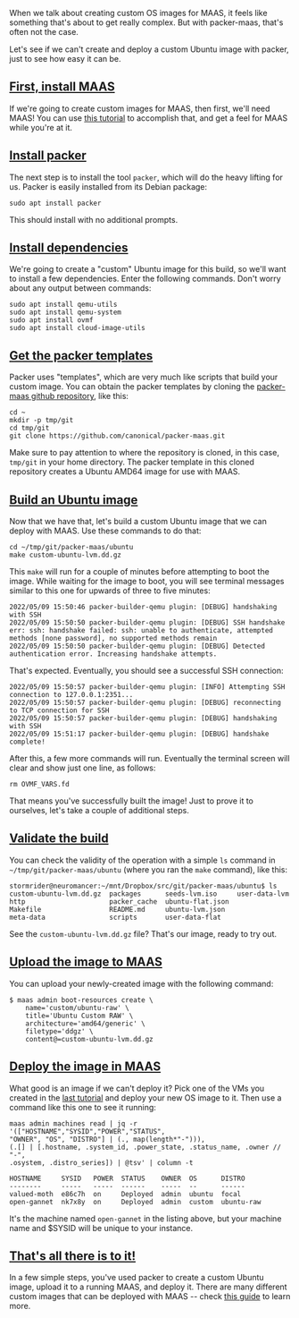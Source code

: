 <!-- "Custom image tutorial" -->
When we talk about creating custom OS images for MAAS, it feels like something that's about to get really complex.  But with packer-maas, that's often not the case.

Let's see if we can't create and deploy a custom Ubuntu image with packer, just to see how easy it can be.

<a href="#heading--install-maas"><h2 id="heading--install-maas">First, install MAAS</h2></a>

If we're going to create custom images for MAAS, then first, we'll need MAAS!  You can use [this tutorial](https://maas.io/docs/how-to-use-the-maas-cli) to accomplish that, and get a feel for MAAS while you're at it.

<a href="#heading--install-packer"><h2 id="heading--install-packer">Install packer</h2></a>

The next step is to install the tool `packer`, which will do the heavy lifting for us.  Packer is easily installed from its Debian package:

```nohighlight
sudo apt install packer
```

This should install with no additional prompts.

<a href="#heading--install-dependencies"><h2 id="heading--install-dependencies">Install dependencies</h2></a>

We're going to create a "custom" Ubuntu image for this build, so we'll want to install a few dependencies.  Enter the following commands.  Don't worry about any output between commands:

```nohighlight
sudo apt install qemu-utils
sudo apt install qemu-system
sudo apt install ovmf
sudo apt install cloud-image-utils
```

<a href="#heading--get-the-packer-templates"><h2 id="heading--get-the-packer-templates">Get the packer templates</h2></a>

Packer uses "templates", which are very much like scripts that build your custom image.  You can obtain the packer templates by cloning the [packer-maas github repository](https://github.com/canonical/packer-maas.git), like this:

```nohighlight
cd ~
mkdir -p tmp/git
cd tmp/git
git clone https://github.com/canonical/packer-maas.git
```

Make sure to pay attention to where the repository is cloned, in this case, `tmp/git` in your home directory.  The packer template in this cloned repository creates a Ubuntu AMD64 image for use with MAAS.

<a href="#heading--build-an-image"><h2 id="heading--build-an-image">Build an Ubuntu image</h2></a>

Now that we have that, let's build a custom Ubuntu image that we can deploy with MAAS.  Use these commands to do that:

```nohighlight
cd ~/tmp/git/packer-maas/ubuntu
make custom-ubuntu-lvm.dd.gz
```

This `make` will run for a couple of minutes before attempting to boot the image.  While waiting for the image to boot, you will see terminal messages similar to this one for upwards of three to five minutes:

```nohighlight
2022/05/09 15:50:46 packer-builder-qemu plugin: [DEBUG] handshaking with SSH
2022/05/09 15:50:50 packer-builder-qemu plugin: [DEBUG] SSH handshake err: ssh: handshake failed: ssh: unable to authenticate, attempted methods [none password], no supported methods remain
2022/05/09 15:50:50 packer-builder-qemu plugin: [DEBUG] Detected authentication error. Increasing handshake attempts.
```

That's expected.  Eventually, you should see a successful SSH connection:

```nohighlight
2022/05/09 15:50:57 packer-builder-qemu plugin: [INFO] Attempting SSH connection to 127.0.0.1:2351...
2022/05/09 15:50:57 packer-builder-qemu plugin: [DEBUG] reconnecting to TCP connection for SSH
2022/05/09 15:50:57 packer-builder-qemu plugin: [DEBUG] handshaking with SSH
2022/05/09 15:51:17 packer-builder-qemu plugin: [DEBUG] handshake complete!
```

After this, a few more commands will run.  Eventually the terminal screen will clear and show just one line, as follows:

```nohighlight
rm OVMF_VARS.fd
```

That means you've successfully built the image!  Just to prove it to ourselves, let's take a couple of additional steps.

<a href="#heading--validate-the-build"><h2 id="heading--validate-the-build">Validate the build</h2></a>

You can check the validity of the operation with a simple `ls` command in `~/tmp/git/packer-maas/ubuntu` (where you ran the `make` command), like this:

```nohighlight
stormrider@neuromancer:~/mnt/Dropbox/src/git/packer-maas/ubuntu$ ls
custom-ubuntu-lvm.dd.gz  packages      seeds-lvm.iso     user-data-lvm
http                     packer_cache  ubuntu-flat.json
Makefile                 README.md     ubuntu-lvm.json
meta-data                scripts       user-data-flat
```

See the `custom-ubuntu-lvm.dd.gz` file?  That's our image, ready to try out.

<a href="#heading--upload-to-maas"><h2 id="heading--upload-to-maas">Upload the image to MAAS</h2></a>

You can upload your newly-created image with the following command:

```nohighlight
$ maas admin boot-resources create \
    name='custom/ubuntu-raw' \
    title='Ubuntu Custom RAW' \
    architecture='amd64/generic' \
    filetype='ddgz' \
    content@=custom-ubuntu-lvm.dd.gz
```

<a href="#heading--deploy-your-image"><h2 id="heading--deploy-your-image">Deploy the image in MAAS</h2></a>

What good is an image if we can't deploy it?  Pick one of the VMs you created in the [last tutorial](https://maas.io/docs/how-to-use-the-maas-cli) and deploy your new OS image to it.  Then use a command like this one to see it running:

```nohighlight
maas admin machines read | jq -r '(["HOSTNAME","SYSID","POWER","STATUS",
"OWNER", "OS", "DISTRO"] | (., map(length*"-"))),
(.[] | [.hostname, .system_id, .power_state, .status_name, .owner // "-",
.osystem, .distro_series]) | @tsv' | column -t

HOSTNAME     SYSID   POWER  STATUS    OWNER  OS      DISTRO
--------     -----   -----  ------    -----  --      ------
valued-moth  e86c7h  on     Deployed  admin  ubuntu  focal
open-gannet  nk7x8y  on     Deployed  admin  custom  ubuntu-raw
```

It's the machine named `open-gannet` in the listing above, but your machine name and $SYSID will be unique to your instance.

<a href="#heading--thats-all-there-is-to-it"><h2 id="heading--thats-all-there-is-to-it">That's all there is to it!</h2></a>

In a few simple steps, you've used packer to create a custom Ubuntu image, upload it to a running MAAS, and deploy it.  There are many different custom images that can be deployed with MAAS -- check [this guide](https://maas.io/docs/how-to-create-custom-images) to learn more.